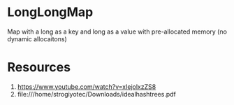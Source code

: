 # LongLongMap
Map with a long as a key and long as a value with pre-allocated memory (no dynamic allocaitons)


# Resources
1. https://www.youtube.com/watch?v=xIejolxzZS8
2. file:///home/strogiyotec/Downloads/idealhashtrees.pdf
